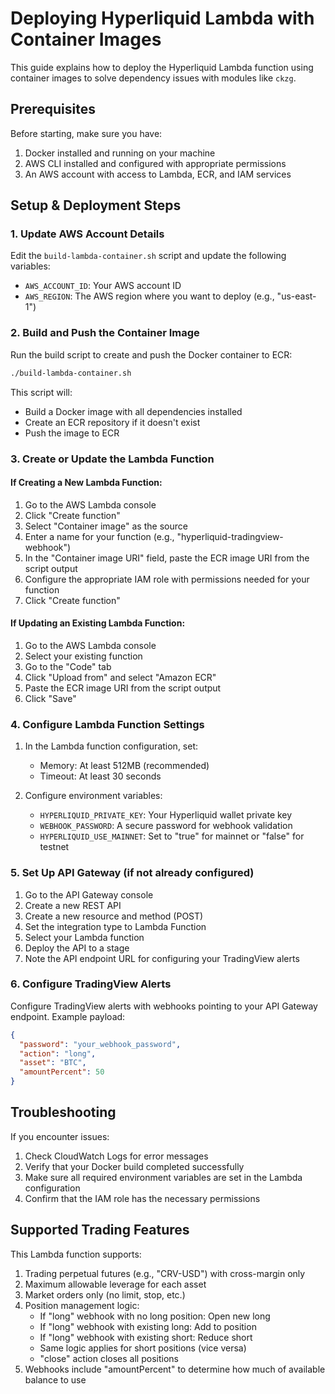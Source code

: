 # Deploying Hyperliquid Lambda with Container Images

This guide explains how to deploy the Hyperliquid Lambda function using container images to solve dependency issues with modules like `ckzg`.

## Prerequisites

Before starting, make sure you have:

1. Docker installed and running on your machine
2. AWS CLI installed and configured with appropriate permissions
3. An AWS account with access to Lambda, ECR, and IAM services

## Setup & Deployment Steps

### 1. Update AWS Account Details

Edit the `build-lambda-container.sh` script and update the following variables:
- `AWS_ACCOUNT_ID`: Your AWS account ID
- `AWS_REGION`: The AWS region where you want to deploy (e.g., "us-east-1")

### 2. Build and Push the Container Image

Run the build script to create and push the Docker container to ECR:

```bash
./build-lambda-container.sh
```

This script will:
- Build a Docker image with all dependencies installed
- Create an ECR repository if it doesn't exist
- Push the image to ECR

### 3. Create or Update the Lambda Function

#### If Creating a New Lambda Function:

1. Go to the AWS Lambda console
2. Click "Create function"
3. Select "Container image" as the source
4. Enter a name for your function (e.g., "hyperliquid-tradingview-webhook")
5. In the "Container image URI" field, paste the ECR image URI from the script output
6. Configure the appropriate IAM role with permissions needed for your function
7. Click "Create function"

#### If Updating an Existing Lambda Function:

1. Go to the AWS Lambda console
2. Select your existing function
3. Go to the "Code" tab
4. Click "Upload from" and select "Amazon ECR"
5. Paste the ECR image URI from the script output
6. Click "Save"

### 4. Configure Lambda Function Settings

1. In the Lambda function configuration, set:
   - Memory: At least 512MB (recommended)
   - Timeout: At least 30 seconds
   
2. Configure environment variables:
   - `HYPERLIQUID_PRIVATE_KEY`: Your Hyperliquid wallet private key
   - `WEBHOOK_PASSWORD`: A secure password for webhook validation
   - `HYPERLIQUID_USE_MAINNET`: Set to "true" for mainnet or "false" for testnet

### 5. Set Up API Gateway (if not already configured)

1. Go to the API Gateway console
2. Create a new REST API
3. Create a new resource and method (POST)
4. Set the integration type to Lambda Function
5. Select your Lambda function
6. Deploy the API to a stage
7. Note the API endpoint URL for configuring your TradingView alerts

### 6. Configure TradingView Alerts

Configure TradingView alerts with webhooks pointing to your API Gateway endpoint. Example payload:

```json
{
  "password": "your_webhook_password",
  "action": "long",
  "asset": "BTC",
  "amountPercent": 50
}
```

## Troubleshooting

If you encounter issues:

1. Check CloudWatch Logs for error messages
2. Verify that your Docker build completed successfully
3. Make sure all required environment variables are set in the Lambda configuration
4. Confirm that the IAM role has the necessary permissions

## Supported Trading Features

This Lambda function supports:

1. Trading perpetual futures (e.g., "CRV-USD") with cross-margin only
2. Maximum allowable leverage for each asset
3. Market orders only (no limit, stop, etc.)
4. Position management logic:
   - If "long" webhook with no long position: Open new long
   - If "long" webhook with existing long: Add to position
   - If "long" webhook with existing short: Reduce short
   - Same logic applies for short positions (vice versa)
   - "close" action closes all positions
5. Webhooks include "amountPercent" to determine how much of available balance to use
